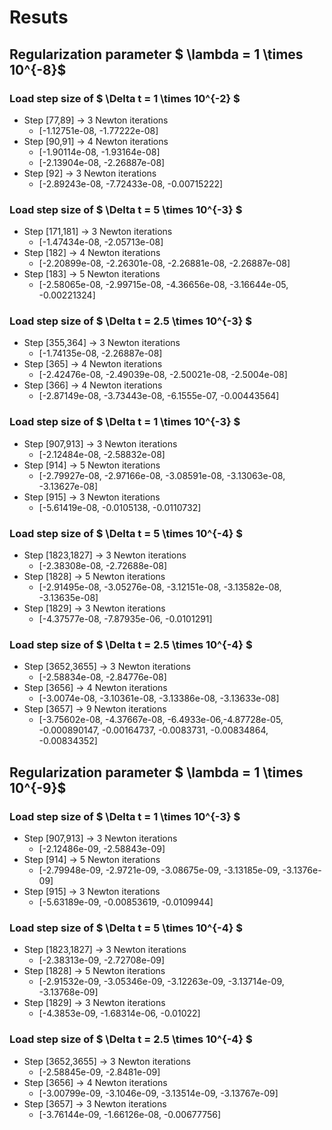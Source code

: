 # Resuts

## Regularization parameter $ \lambda = 1 \times 10^{-8}$

### Load step size of $ \Delta t = 1 \times 10^{-2} $

- Step [77,89] -> 3 Newton iterations
  - [-1.12751e-08, -1.77222e-08]
- Step [90,91] -> 4 Newton iterations
  - [-1.90114e-08, -1.93164e-08]
  - [-2.13904e-08, -2.26887e-08]
- Step [92] -> 3 Newton iterations
  - [-2.89243e-08, -7.72433e-08, -0.00715222]

### Load step size of $ \Delta t = 5 \times 10^{-3} $

- Step [171,181] -> 3 Newton iterations
  - [-1.47434e-08, -2.05713e-08]
- Step [182] -> 4 Newton iterations
  - [-2.20899e-08, -2.26301e-08, -2.26881e-08, -2.26887e-08]
- Step [183] -> 5 Newton iterations
  - [-2.58065e-08, -2.99715e-08, -4.36656e-08, -3.16644e-05, -0.00221324]

### Load step size of $ \Delta t = 2.5 \times 10^{-3} $

- Step [355,364] -> 3 Newton iterations
  - [-1.74135e-08, -2.26887e-08]
- Step [365] -> 4 Newton iterations
  - [-2.42476e-08, -2.49039e-08, -2.50021e-08, -2.5004e-08]
- Step [366] -> 4 Newton iterations
  - [-2.87149e-08, -3.73443e-08, -6.1555e-07, -0.00443564]

### Load step size of $ \Delta t = 1 \times 10^{-3} $

- Step [907,913] -> 3 Newton iterations
  - [-2.12484e-08, -2.58832e-08]
- Step [914] -> 5 Newton iterations
  - [-2.79927e-08, -2.97166e-08, -3.08591e-08, -3.13063e-08, -3.13627e-08]
- Step [915] -> 3 Newton iterations
  - [-5.61419e-08, -0.0105138, -0.0110732]

### Load step size of $ \Delta t = 5 \times 10^{-4} $

- Step [1823,1827] -> 3 Newton iterations
  - [-2.38308e-08, -2.72688e-08]
- Step [1828] -> 5 Newton iterations
  - [-2.91495e-08, -3.05276e-08, -3.12151e-08, -3.13582e-08, -3.13635e-08]
- Step [1829]    -> 3 Newton iterations
  - [-4.37577e-08, -7.87935e-06, -0.0101291]


### Load step size of $ \Delta t = 2.5 \times 10^{-4} $

- Step [3652,3655] -> 3 Newton iterations
  - [-2.58834e-08, -2.84776e-08]
- Step [3656] -> 4 Newton iterations
  - [-3.0074e-08, -3.10361e-08, -3.13386e-08, -3.13633e-08]
- Step [3657] -> 9 Newton iterations
  - [-3.75602e-08, -4.37667e-08, -6.4933e-06,-4.87728e-05, -0.000890147, -0.00164737, -0.0083731, -0.00834864, -0.00834352]

## Regularization parameter $ \lambda = 1 \times 10^{-9}$

### Load step size of $ \Delta t = 1 \times 10^{-3} $

- Step [907,913] -> 3 Newton iterations
  - [-2.12486e-09, -2.58843e-09]
- Step [914] -> 5 Newton iterations
  - [-2.79948e-09, -2.9721e-09, -3.08675e-09, -3.13185e-09, -3.1376e-09]
- Step [915] -> 3 Newton iterations
  - [-5.63189e-09, -0.00853619, -0.0109944]

### Load step size of $ \Delta t = 5 \times 10^{-4} $

- Step [1823,1827] -> 3 Newton iterations
  - [-2.38313e-09, -2.72708e-09]
- Step [1828] -> 5 Newton iterations
  - [-2.91532e-09, -3.05346e-09, -3.12263e-09, -3.13714e-09, -3.13768e-09]
- Step [1829] -> 3 Newton iterations
  - [-4.3853e-09, -1.68314e-06, -0.01022]

### Load step size of $ \Delta t = 2.5 \times 10^{-4} $

- Step [3652,3655] -> 3 Newton iterations
  - [-2.58845e-09, -2.8481e-09]
- Step [3656] -> 4 Newton iterations
  - [-3.00799e-09, -3.1046e-09, -3.13514e-09, -3.13767e-09]
- Step [3657] -> 3 Newton iterations
  - [-3.76144e-09, -1.66126e-08, -0.00677756]